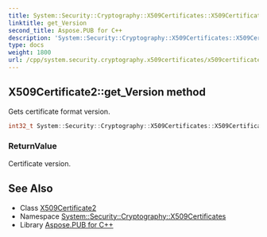 ```yaml
---
title: System::Security::Cryptography::X509Certificates::X509Certificate2::get_Version method
linktitle: get_Version
second_title: Aspose.PUB for C++
description: 'System::Security::Cryptography::X509Certificates::X509Certificate2::get_Version method. Gets certificate format version in C++.'
type: docs
weight: 1800
url: /cpp/system.security.cryptography.x509certificates/x509certificate2/get_version/
---
```

## X509Certificate2::get_Version method


Gets certificate format version.

```cpp
int32_t System::Security::Cryptography::X509Certificates::X509Certificate2::get_Version() const
```


### ReturnValue

Certificate version.

## See Also

* Class [X509Certificate2](../)
* Namespace [System::Security::Cryptography::X509Certificates](../../)
* Library [Aspose.PUB for C++](../../../)
